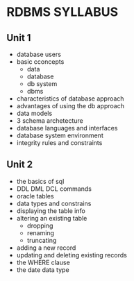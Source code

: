 # RDBMS SYLLABUS


## Unit 1
- database users
- basic cconcepts 
    - data 
    - database 
    - db system 
    - dbms
- characteristics of database approach
- advantages of using the db approach
- data models
- 3 schema archetecture
- database languages and interfaces
- database system environment
- integrity rules and constraints

## Unit 2
- the basics of sql
- DDL DML DCL commands
- oracle tables
- data types and constrains
- displaying the table info
- altering an existing table
    - dropping 
    - renaming 
    - truncating
- adding a new record
- updating and deleting existing records
- the WHERE clause
- the date data type
